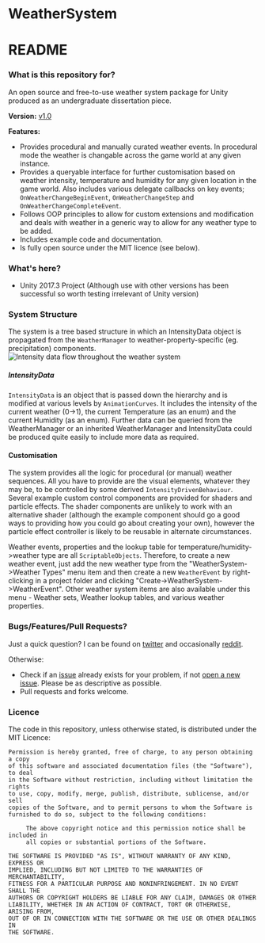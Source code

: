 # WeatherSystem

# README #

### What is this repository for? ###

An open source and free-to-use weather system package for Unity produced as an undergraduate dissertation piece. 

**Version:** [v1.0](https://github.com/Slord6/WeatherSystem/releases/tag/1.0)

**Features:**
* Provides procedural and manually curated weather events. In procedural mode the weather is changable across the game world at any given instance.
* Provides a queryable interface for further customisation based on weather intensity, temperature and humidity for any given location in the game world. Also includes various delegate callbacks on key events; `OnWeatherChangeBeginEvent`, `OnWeatherChangeStep` and `OnWeatherChangeCompleteEvent`.
* Follows OOP principles to allow for custom extensions and modification and deals with weather in a generic way to allow for any weather type to be added.
* Includes example code and documentation.
* Is fully open source under the MIT licence (see below).

### What's here? ###

* Unity 2017.3 Project (Although use with other versions has been successful so worth testing irrelevant of Unity version)

### System Structure ###
The system is a tree based structure in which an IntensityData object is propagated from the `WeatherManager` to weather-property-specific (eg. precipitation) components.
![Intensity data flow throughout the weather system](https://i.imgur.com/ZUIVe17.png)

##### IntensityData #####
`IntensityData` is an object that is passed down the hierarchy and is modified at various levels by `AnimationCurves`. It includes the intensity of the current weather (0->1), the current Temperature (as an enum) and the current Humidity (as an enum). Further data can be queried from the WeatherManager or an inherited WeatherManager and IntensityData could be produced quite easily to include more data as required.

#### Customisation ####
The system provides all the logic for procedural (or manual) weather sequences. All you have to provide are the visual elements, whatever they may be, to be controlled by some derived `IntensityDrivenBehaviour`. Several example custom control components are provided for shaders and particle effects. The shader components are unlikely to work with an alternative shader (although the example component should go a good ways to providing how you could go about creating your own), however the particle effect controller is likely to be reusable in alternate circumstances.

Weather events, properties and the lookup table for temperature/humidity->weather type are all `ScriptableObjects`. Therefore, to create a new weather event, just add the new weather type from the "WeatherSystem->Weather Types" menu item and then create a new `WeatherEvent` by right-clicking in a project folder and clicking "Create->WeatherSystem->WeatherEvent". Other weather system items are also available under this menu - Weather sets, Weather lookup tables, and various weather properties.


### Bugs/Features/Pull Requests? ###

Just a quick question?
I can be found on [twitter](https://twitter.com/lordy) and occasionally [reddit](https://www.reddit.com/message/compose/?to=Developing_Developer).

Otherwise:
* Check if an [issue](https://github.com/Slord6/WeatherSystem/issues) already exists for your problem, if not [open a new issue](https://github.com/Slord6/WeatherSystem/issues/new). Please be as descriptive as possible.
* Pull requests and forks welcome.

### Licence ###

The code in this repository, unless otherwise stated, is distributed under the MIT Licence:
```
Permission is hereby granted, free of charge, to any person obtaining a copy
of this software and associated documentation files (the "Software"), to deal
in the Software without restriction, including without limitation the rights
to use, copy, modify, merge, publish, distribute, sublicense, and/or sell
copies of the Software, and to permit persons to whom the Software is
furnished to do so, subject to the following conditions:

     The above copyright notice and this permission notice shall be included in
     all copies or substantial portions of the Software.

THE SOFTWARE IS PROVIDED "AS IS", WITHOUT WARRANTY OF ANY KIND, EXPRESS OR
IMPLIED, INCLUDING BUT NOT LIMITED TO THE WARRANTIES OF MERCHANTABILITY,
FITNESS FOR A PARTICULAR PURPOSE AND NONINFRINGEMENT. IN NO EVENT SHALL THE
AUTHORS OR COPYRIGHT HOLDERS BE LIABLE FOR ANY CLAIM, DAMAGES OR OTHER
LIABILITY, WHETHER IN AN ACTION OF CONTRACT, TORT OR OTHERWISE, ARISING FROM,
OUT OF OR IN CONNECTION WITH THE SOFTWARE OR THE USE OR OTHER DEALINGS IN
THE SOFTWARE.
```
